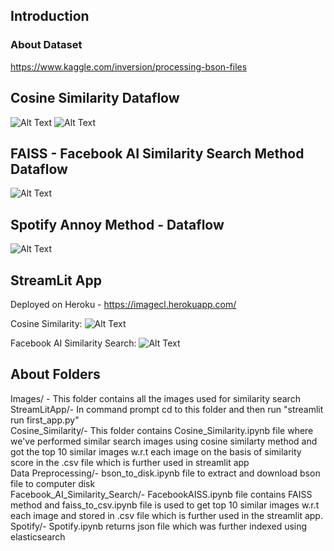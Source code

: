 ## Introduction
### About Dataset 
https://www.kaggle.com/inversion/processing-bson-files <br /> 

## Cosine Similarity Dataflow
![Alt Text](https://github.com/rhnyewale/INFO7374-Algorithmic-Digital-Marketing/blob/master/Assignment%203/Cosine_Similarity/1.jpg)
![Alt Text](https://github.com/rhnyewale/INFO7374-Algorithmic-Digital-Marketing/blob/master/Assignment%203/Cosine_Similarity/2.jpg)

## FAISS - Facebook AI Similarity Search Method Dataflow
![Alt Text](https://github.com/rhnyewale/INFO7374-Algorithmic-Digital-Marketing/blob/master/Assignment%203/Facebook_AI_Similarity_Search/Faiss_dataflow.jpg)

## Spotify Annoy Method - Dataflow
![Alt Text](https://github.com/rhnyewale/INFO7374-Algorithmic-Digital-Marketing/blob/master/Assignment%203/Spotify/Spotify_dataflow.jpg)
## StreamLit App
Deployed on Heroku - https://imagecl.herokuapp.com/

Cosine Similarity: ![Alt Text](https://github.com/rhnyewale/INFO7374-Algorithmic-Digital-Marketing/blob/master/Assignment%203/Streamlit_screenshots/1.png)

Facebook AI Similarity Search: ![Alt Text](https://github.com/rhnyewale/INFO7374-Algorithmic-Digital-Marketing/blob/master/Assignment%203/Streamlit_screenshots/2.png)

## About Folders
Images/ - This folder contains all the images used for similarity search <br/>
StreamLitApp/- In command prompt cd to this folder and then run "streamlit run first_app.py"<br/>
Cosine_Similarity/- This folder contains Cosine_Similarity.ipynb file where we've performed similar search images using cosine similarty method and got the top 10 similar images w.r.t each image on the basis of similarity score in the .csv file which is further used in streamlit app<br/>
Data Preprocessing/- bson_to_disk.ipynb file to extract and download bson file to computer disk <br/>
Facebook_AI_Similarity_Search/- FacebookAISS.ipynb file contains FAISS method and faiss_to_csv.ipynb file is used to get top 10 similar images w.r.t each image and stored in 
.csv file which is further used in the streamlit app. <br/>
Spotify/- Spotify.ipynb returns json file which was further indexed using elasticsearch <br/>
